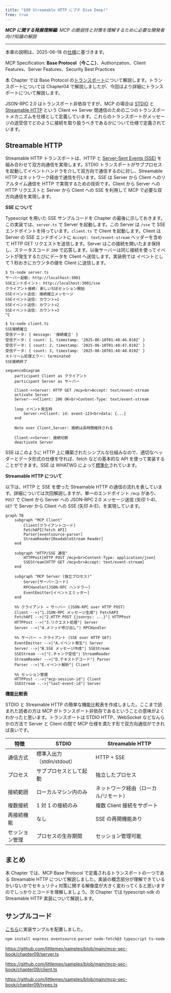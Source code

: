```yaml
---
title: "§09 Streamable HTTP にプチ Dive Deep!"
free: true
---
```


___MCP に関する発展理解編:___  _MCP の脆弱性と対策を理解するために必要な開発者向け知識の解説_

---

本章の説明は、2025-06-18 の[仕様](https://modelcontextprotocol.io/specification/2025-06-18)に基づきます。

MCP Specification: **Base Protocol（今ここ）**、Authorization、Client Features、Server Features、Security Best Practices

本 Chapter では Base Protocol の[トランスポート](https://modelcontextprotocol.io/specification/2025-06-18/basic/transports)について解説します。トランスポートについては Chapter04 で解説しましたが、今回はより詳細にトランスポートについて解説します。

JSON-RPC 2.0 はトランスポート非依存ですが、MCP の場合は [STDIO](https://modelcontextprotocol.io/specification/2025-06-18/basic/transports#stdio) と [Streamable HTTP](https://modelcontextprotocol.io/specification/2025-06-18/basic/transports#streamable-http) という Client ↔︎ Server 間通信のための二つのトランスポートメカニズムを仕様として定義しています。これらのトランスポートがメッセージの送受信でどのように接続を取り扱うべきであるかについて仕様で定義されています。

## Streamable HTTP

Streamable HTTP トランスポートは、HTTP と [Server-Sent Events (SSE)](https://en.wikipedia.org/wiki/Server-sent_events) を組み合わせて双方向通信を実現します。STDIO トランスポートがサブプロセスを起動してイベントハンドラを介して双方向で通信するのに対し、Streamable HTTP はネットワーク経由で通信を行います。SSE は Server から Client へのリアルタイム通信を HTTP で実現するための技術です。Client から Server への HTTP リクエストと Server から Client への SSE を利用して MCP で必要な双方向通信を実現します。

**SSE について**

Typescript を用いた SSE サンプルコードを Chapter の最後に示しておきます。この実装では、`server.ts` で Server を起動します。この Server は `/sse` で SSE エンドポイントを持っています。`client.ts` で Client を起動します。Client は Server の SSE エンドポイントに `Accept: text/event-stream` ヘッダーを含めて HTTP GET リクエストを送信します。Server はこの接続を開いたまま保持し、ステータスコード `200` で応答します。以後サーバーは同じ接続を使ってイベントが発生するたびにデータを Client へ送信します。実装例では イベントとして 1 秒おきにカウンタの値を Client に送信します。


```bash:Server 実行
$ ts-node server.ts 
サーバー起動: http://localhost:3001
SSEエンドポイント: http://localhost:3001/sse
クライアント接続: 新しいSSEセッション開始
SSEイベント送信: 接続確立メッセージ
SSEイベント送信: カウント=1
SSEイベント送信: カウント=2
SSEイベント送信: カウント=3
^C
```

```bash:Client 実行
$ ts-node client.ts 
SSE接続確立
受信データ: { message: '接続確立' }
受信データ: { count: 1, timestamp: '2025-06-10T01:48:46.018Z' }
受信データ: { count: 2, timestamp: '2025-06-10T01:48:47.018Z' }
受信データ: { count: 3, timestamp: '2025-06-10T01:48:48.019Z' }
ストリーム処理エラー: terminated
SSE接続終了
```

```mermaid
sequenceDiagram
    participant Client as クライアント
    participant Server as サーバー
    
    Client->>Server: HTTP GET /mcp<br>Accept: text/event-stream
    activate Server
    Server-->>Client: 200 OK<br>Content-Type: text/event-stream
    
    loop イベント発生時
        Server->>Client: id: event-123<br>data: {...}
    end
    
    Note over Client,Server: 接続は長時間維持される
    
    Client->>Server: 接続切断
    deactivate Server
```

SSE はこのように HTTP 上に構築されたシンプルな仕組みなので、適切なヘッダーとデータ形式の仕様を守れば、fetch などの基本的な API を使って実装することができます。SSE は WHATWG によって[標準化](https://html.spec.whatwg.org/multipage/server-sent-events.html#server-sent-events)されています。

**Streamable HTTP について**

以下は、HTTP と SSE を使った Streamable HTTP の通信の流れを表しています。詳細については次回解説しますが、単一のエンドポイント `/mcp` があり、`POST` で Client から Server への JSON-RPC 2.0 メッセージ送信 (矢印 1-4)、`GET` で Server から Client への SSE (矢印 A-E)、を実現しています。

```mermaid
graph TB
    subgraph "MCP Client"
        Client[クライアントコード]
        FetchAPI[fetch API]
        Parser[eventsource-parser]
        StreamReader[ReadableStream Reader]
    end
    
    subgraph "HTTP/SSE 通信"
        HTTPPost[HTTP POST /mcp<br>Content-Type: application/json]
        SSEStream[HTTP GET /mcp<br>Accept: text/event-stream]
    end
    
    subgraph "MCP Server (独立プロセス)"
        Server[サーバーコード]
        RPCHandler[JSON-RPC ハンドラー]
        EventEmitter[イベントエミッター]
    end
    
    %% クライアント → サーバー (JSON-RPC over HTTP POST)
    Client -->|"1.JSON-RPC メッセージ生成"| FetchAPI
    FetchAPI -->|"2.HTTP POST {jsonrpc: ...}"| HTTPPost 
    HTTPPost -->|"3.リクエスト処理"| Server
    Server -->|"4.メソッド呼び出し"| RPCHandler
    
    %% サーバー → クライアント (SSE over HTTP GET)
    EventEmitter -->|"A.イベント発生"| Server
    Server -->|"B.SSE メッセージ作成"| SSEStream
    SSEStream -->|"C.チャンク受信"| StreamReader
    StreamReader -->|"D.テキストデコード"| Parser
    Parser -->|"E.イベント解析"| Client

    %% セッション管理
    HTTPPost -.->|"mcp-session-id"| Client
    SSEStream -.->|"last-event-id"| Server
```

**機能比較表**

STDIO と Streamable HTTP の簡単な機能比較表を作成しました。ここまで読まれた読者の方は MCP がトランスポート非依存であるということの意味がよくわかったと思います。トランスポートは STDIO HTTP、WebSocket などなんらかの方法で Server と Client の間で MCP 仕様を満たす形で双方向通信ができれば良いです。

| 特徴 | STDIO | Streamable HTTP |
|------|---------------------|---------------------------|
| 通信方式 | 標準入出力（stdin/stdout） | HTTP + SSE |
| プロセス | サブプロセスとして起動 | 独立したプロセス |
| 接続範囲 | ローカルマシン内のみ | ネットワーク経由（ローカル/リモート） |
| 複数接続 | 1 対 1 の接続のみ | 複数 Client 接続をサポート |
| 再接続機能 | なし | SSE の再開機能あり |
| セッション管理 | プロセスの生存期間 | セッション管理可能 |


## まとめ

本 Chapter では、MCP Base Protocol で定義されるトランスポートの一つである Streamable HTTP について解説しました。実装の概念部分が理解できているかいないかでセキュリティ対策に関する解像度が大きく変わってくると思いますのでしっかりとコードを理解しましょう。次 Chapter では typescript-sdk の Streamable HTTP 実装について解説します。

## サンプルコード

[こちら](https://github.com/littlemex/samples/tree/main/mcp-sec-book/chapter09)に実装サンプルを配置しました。

```bash
npm install express eventsource-parser node-fetch@3 typescript ts-node @types/express @types/node
```

https://github.com/littlemex/samples/blob/main/mcp-sec-book/chapter09/server.ts

https://github.com/littlemex/samples/blob/main/mcp-sec-book/chapter09/client.ts

https://github.com/littlemex/samples/blob/main/mcp-sec-book/chapter09/types.ts
